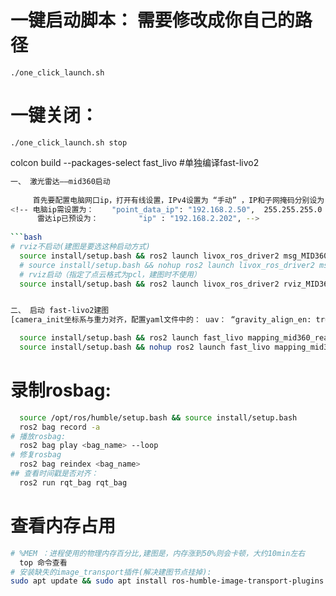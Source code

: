 # 一键启动脚本： 需要修改成你自己的路径
    ./one_click_launch.sh
# 一键关闭：
    ./one_click_launch.sh stop 

colcon build --packages-select fast_livo   #单独编译fast-livo2
```bash
一、 激光雷达——mid360启动
    
     首先要配置电脑网口ip，打开有线设置，IPv4设置为 “手动” ，IP和子网掩码分别设为：
<!-- 电脑ip需设置为：    "point_data_ip": "192.168.2.50",  255.255.255.0
      雷达ip已预设为：         "ip" : "192.168.2.202", -->
      
```bash
# rviz不启动(建图是要选这种启动方式)
  source install/setup.bash && ros2 launch livox_ros_driver2 msg_MID360_launch.py
  # source install/setup.bash && nohup ros2 launch livox_ros_driver2 msg_MID360_launch.py > lidar.log & #后台启动
  # rviz启动（指定了点云格式为pcl，建图时不使用） 
  source install/setup.bash && ros2 launch livox_ros_driver2 rviz_MID360_launch.py


二、 启动 fast-livo2建图
[camera_init坐标系与重力对齐，配置yaml文件中的： uav： “gravity_align_en: true”]

  source install/setup.bash && ros2 launch fast_livo mapping_mid360_realsense2.launch.py
  source install/setup.bash && nohup ros2 launch fast_livo mapping_mid360_realsense2.launch.py > livox2.log &   #后台启动
```

# 录制rosbag:
```bash
  source /opt/ros/humble/setup.bash && source install/setup.bash
  ros2 bag record -a
# 播放rosbag:
  ros2 bag play <bag_name> --loop
# 修复rosbag
  ros2 bag reindex <bag_name>
## 查看时间戳是否对齐：
  ros2 run rqt_bag rqt_bag 
```

# 查看内存占用
```bash
# %MEM ：进程使用的物理内存百分比,建图是，内存涨到50%则会卡顿，大约10min左右
  top 命令查看
# 安装缺失的image_transport插件(解决建图节点挂掉):
sudo apt update && sudo apt install ros-humble-image-transport-plugins

```


<!-- # 时间同步
source install/setup.bash 
ros2 launch fast_livo mapping_mid360_realsense_sync.launch.py

# 时间同步_rviz启动
source install/setup.bash 
ros2 launch livox_ros_driver2 complete_mapping_sync_launch.py


ros2 interface show nav_msgs/msg/Odometry
ros2 topic echo /aft_mapped_to_init --once 

# 时间同步
  source install/setup.bash
  ros2 launch livox_ros_driver2 msg_MID360_sync_launch.py-->

  <!-- # 高程图
```bash
  source install/setup.bash 
# ros2 run elevation_map_node elevation_map_generator
  source install/setup.bash && python3 src/elevation_map_node/src/elevation_map_generator4.py
``` -->



